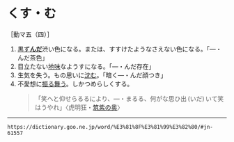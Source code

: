 # くす・む

［動マ五（四）］

1. [黒ず**んだ**](くろずむ（黒ずむ）)渋い色になる。または、すすけたようなさえない色になる。「―・んだ茶色」
2. 目立たない[地味](じみ（地味）)なようすになる。「―・んだ存在」
3. 生気を失う。もの思いに[沈む](しずむ（沈む）)。「暗く―・んだ顔つき」
4. 不愛想に[振る舞う](ふるまう（振る舞う）)。しかつめらしくする。
    >「笑へと仰せらるるにより、―・まるる、何がな思ひ出 (いだ) いて笑はうやれ」〈虎明狂・[筑紫の奥](https://dictionary.goo.ne.jp/word/%E7%AD%91%E7%B4%AB%E5%A5%A5/#jn-147073)〉

---
`https://dictionary.goo.ne.jp/word/%E3%81%8F%E3%81%99%E3%82%80/#jn-61557`